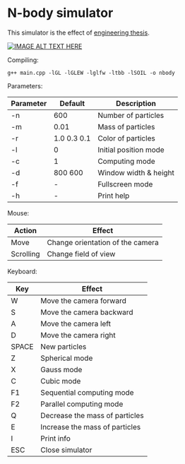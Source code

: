 # N-body simulator

This simulator is the effect of [engineering thesis](https://github.com/matb4r/praca-inzynierska).

[![IMAGE ALT TEXT HERE](http://img.youtube.com/vi/Qwm_4tMCfNU/0.jpg)](https://www.youtube.com/watch?v=Qwm_4tMCfNU)

Compiling:
```
g++ main.cpp -lGL -lGLEW -lglfw -ltbb -lSOIL -o nbody
```

Parameters:

|Parameter|Default|Description|
|-------------|-------------|-------------|
|-n|600|Number of particles|
|-m|0.01|Mass of particles|
|-r|1.0 0.3 0.1|Color of particles|
|-l|0|Initial position mode|
|-c|1|Computing mode|
|-d|800 600|Window width & height|
|-f|-|Fullscreen mode|
|-h|-|Print help|

Mouse:

| Action        | Effect           |
| ------------- |-------------|
|Move|Change orientation of the camera|
|Scrolling|Change field of view|

Keyboard:

| Key        | Effect           |
| ------------- |-------------|
|W|Move the camera forward|
|S|Move the camera backward|
|A|Move the camera left|
|D|Move the camera right|
|SPACE|New particles|
|Z|Spherical mode|
|X|Gauss mode|
|C|Cubic mode|
|F1|Sequential computing mode|
|F2|Parallel computing mode|
|Q|Decrease the mass of particles|
|E|Increase the mass of particles|
|I|Print info|
|ESC|Close simulator|
